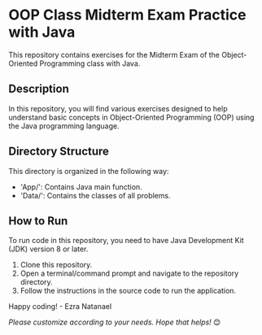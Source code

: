 # OOP Class Midterm Exam Practice with Java

This repository contains exercises for the Midterm Exam of the Object-Oriented Programming class with Java.

## Description

In this repository, you will find various exercises designed to help understand basic concepts in Object-Oriented Programming (OOP) using the Java programming language.

## Directory Structure

This directory is organized in the following way:

- 'App/': Contains Java main function.
- 'Data/': Contains the classes of all problems.

## How to Run

To run code in this repository, you need to have Java Development Kit (JDK) version 8 or later.

1. Clone this repository.
2. Open a terminal/command prompt and navigate to the repository directory.
3. Follow the instructions in the source code to run the application.
 
Happy coding! - Ezra Natanael

*Please customize according to your needs. Hope that helps!* 😊
